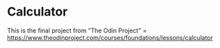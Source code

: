# Calculator

This is the final project from "The Odin Project" = https://www.theodinproject.com/courses/foundations/lessons/calculator
